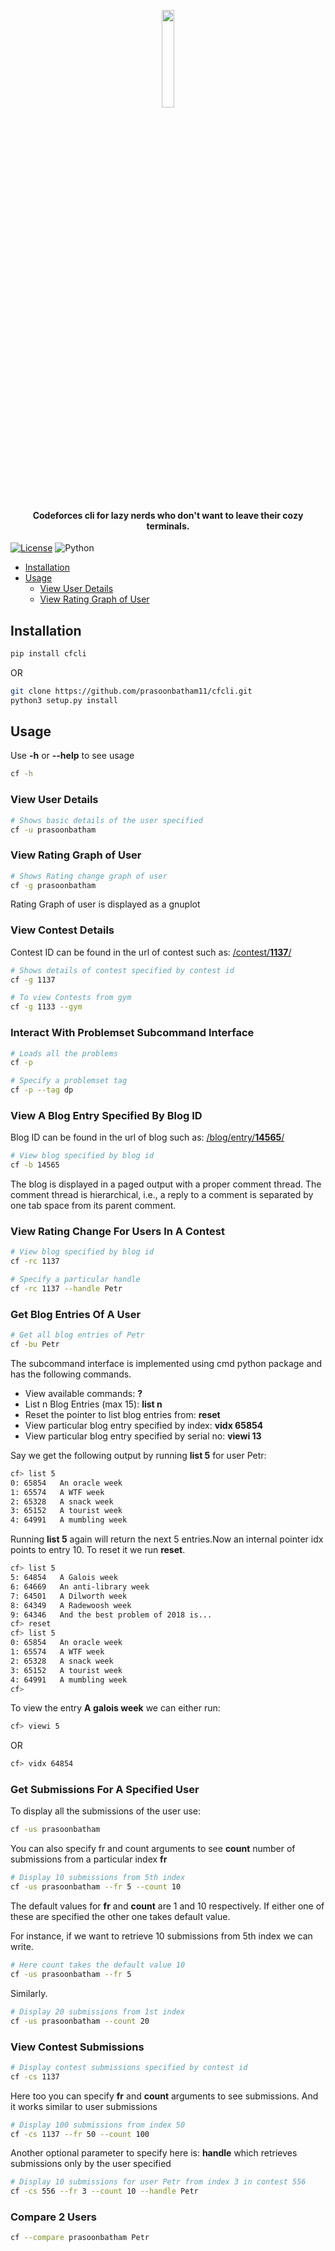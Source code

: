 <p align="center"><img width=20% src="https://github.com/prasoonbatham11/cfcli/blob/master/images/logo.png"></p>
<h4 align="center">Codeforces cli for lazy nerds who don't want to leave their cozy terminals.</h4>

[![License](https://img.shields.io/badge/license-MIT-blue.svg)](https://opensource.org/licenses/MIT)
![Python](https://img.shields.io/badge/python-v3.6+-blue.svg)

<ul>
  <li><a href="#installation">Installation</a></li>
  <li>
    <a href="#usage">Usage</a>  
    <ul>
      <li><a href="#view-user-details">View User Details</a></li>
      <li><a href="#view-rating-graph-of-user">View Rating Graph of User</a></li>
    </ul>
  </li>
</ul>

## Installation

```bash
pip install cfcli
```
<p>OR</p>

```bash
git clone https://github.com/prasoonbatham11/cfcli.git
python3 setup.py install
```

## Usage

<p>Use <strong>-h</strong> or <strong>--help</strong> to see usage</p>

 ```bash
cf -h
```

### View User Details

```bash
# Shows basic details of the user specified
cf -u prasoonbatham
```

### View Rating Graph of User

```bash
# Shows Rating change graph of user
cf -g prasoonbatham
```

<p>Rating Graph of user is displayed as a gnuplot</p>

### View Contest Details

<p>Contest ID can be found in the url of contest such as: <a href="https://codeforces.com/contest/1137">/contest/<strong>1137</strong>/</a></p>

```bash
# Shows details of contest specified by contest id
cf -g 1137

# To view Contests from gym
cf -g 1133 --gym
```

### Interact With Problemset Subcommand Interface

```bash
# Loads all the problems
cf -p

# Specify a problemset tag
cf -p --tag dp
```

### View A Blog Entry Specified By Blog ID

<p>Blog ID can be found in the url of blog such as: <a href="https://codeforces.com/blog/entry/14565">/blog/entry/<strong>14565</strong>/</a></p>

```bash
# View blog specified by blog id
cf -b 14565
```

<p>The blog is displayed in a paged output with a proper comment thread. The comment thread is hierarchical, i.e., a reply to a comment is separated by one tab space from its parent comment.</p>

### View Rating Change For Users In A Contest

```bash
# View blog specified by blog id
cf -rc 1137

# Specify a particular handle
cf -rc 1137 --handle Petr
```

### Get Blog Entries Of A User

```bash
# Get all blog entries of Petr
cf -bu Petr
```

<p>The subcommand interface is implemented using cmd python package and has the following commands.</p>
<ul>
  <li>View available commands: <strong>?</strong></li>
  <li>List n Blog Entries (max 15): <strong>list n</strong></li>
  <li>Reset the pointer to list blog entries from: <strong>reset</strong></li>
  <li>View particular blog entry specified by index: <strong>vidx 65854</strong></li>
  <li>View particular blog entry specified by serial no: <strong> viewi 13</strong></li>
</ul>

<p>Say we get the following output by running <strong>list 5</strong> for user Petr:</p>

```bash
cf> list 5
0: 65854   An oracle week
1: 65574   A WTF week
2: 65328   A snack week
3: 65152   A tourist week
4: 64991   A mumbling week
```
<p>Running <strong>list 5</strong> again will return the next 5 entries.Now an internal pointer idx points to entry 10. To reset it we run <strong>reset</strong>.</p>

```bash
cf> list 5
5: 64854   A Galois week
6: 64669   An anti-library week
7: 64501   A Dilworth week
8: 64349   A Radewoosh week
9: 64346   And the best problem of 2018 is...
cf> reset
cf> list 5
0: 65854   An oracle week
1: 65574   A WTF week
2: 65328   A snack week
3: 65152   A tourist week
4: 64991   A mumbling week
cf> 
```
<p>To view the entry <strong>A galois week</strong> we can either run:</p>

```bash
cf> viewi 5 
```

<p>OR</p>

```bash
cf> vidx 64854  
```

### Get Submissions For A Specified User

<p>To display all the submissions of the user use:</p>

```bash
cf -us prasoonbatham
```

<p>You can also specify fr and count arguments to see <strong>count</strong> number of submissions from a particular index <strong>fr</strong></p>
 
 ```bash
# Display 10 submissions from 5th index
cf -us prasoonbatham --fr 5 --count 10
```
 
<p>The default values for <strong>fr</strong> and <strong>count</strong> are 1 and 10 respectively. If either one of these are specified the other one takes default value.</p>

<p>For instance, if we want to retrieve 10 submissions from 5th index we can write.</p>

 ```bash
# Here count takes the default value 10
cf -us prasoonbatham --fr 5
```

<p>Similarly.</p>

 ```bash
# Display 20 submissions from 1st index
cf -us prasoonbatham --count 20
```

### View Contest Submissions

 ```bash
# Display contest submissions specified by contest id
cf -cs 1137
```

<p>Here too you can specify <strong>fr</strong> and <strong>count</strong> arguments to see submissions. And it works similar to user submissions</p>

 ```bash
# Display 100 submissions from index 50
cf -cs 1137 --fr 50 --count 100
```

<p>Another optional parameter to specify here is: <strong>handle</strong> which retrieves submissions only by the user specified</p>

 ```bash
# Display 10 submissions for user Petr from index 3 in contest 556
cf -cs 556 --fr 3 --count 10 --handle Petr
```

### Compare 2 Users

 ```bash
cf --compare prasoonbatham Petr
```


